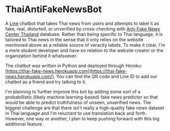 # ThaiAntiFakeNewsBot

A [Line](http://line.me/) chatbot that takes Thai news from users and attempts to label it as fake, real, distorted, or unverified by cross-checking with [Anti-Fake News Center Thailand](http://antifakenewscenter.com) database. Rather than being specific to Thai language, it is tailored to Thai news in the sense that it only relies on the website mentioned above as a reliable source of veracity labels. To make it clear, I'm a mere student developer and have no relation to the website creator or the organization behind it whatsoever.

The chatbot was written in Python and deployed through Heroku: [https://thai-fake-news.herokuapp.com](https://thai-fake-news.herokuapp.com/). You can find the QR code and Line ID to add our chatbot as a friend and try talking to it.

I'm planning to further improve this bot by adding some sort of a probabillistic (likely machine learning-based) fake news predictor so that would be able to predict truthfulness of unseen, unverified news. The biggest challenge are that there isn't really a high-quality fake news dataset in Thai language and I'm reluctant to use translation back and forth. However, one way or another, I plan to keep pushing forward with this big additional feature.
